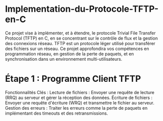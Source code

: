 # Implementation-du-Protocole-TFTP-en-C
Ce projet vise à implémenter, et à étendre, le protocole Trivial File Transfer Protocol (TFTP) en C, en se concentrant sur le contrôle de flux et la gestion des connexions réseau. TFTP est un protocole léger utilisé pour transférer des fichiers sur un réseau. Ce projet approfondira vos compétences en programmation réseau, en gestion de la perte de paquets, et en synchronisation dans un environnement multi-utilisateurs.
# Étape 1 : Programme Client TFTP
Fonctionnalités Clés : Lecture de fichiers : Envoyer une requête de lecture (RRQ) au serveur et gérer la réception des données. Écriture de fichiers : Envoyer une requête d'écriture (WRQ) et transmettre le fichier au serveur. Gestion des erreurs : Traiter les erreurs comme la perte de paquets en implémentant des timeouts et des retransmissions.
